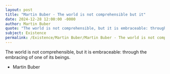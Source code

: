 ```yaml
---
layout: post
title: "Martin Buber - The world is not comprehensible but it"
date: 2024-12-28 12:00:00 -0000
author: Martin Buber
quote: "The world is not comprehensible, but it is embraceable: through the embracing of one of its beings."
subject: Existence
permalink: /Existence/Martin Buber/Martin Buber - The world is not comprehensible but it
---
```


The world is not comprehensible, but it is embraceable: through the embracing of one of its beings.

- Martin Buber
